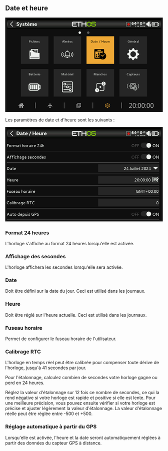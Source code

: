 ## Date et heure

![Icône Date et heure](../assets/system-icon-date.png)

Les paramètres de date et d'heure sont les suivants :

![Date et heure](../assets/system-date.png)

### Format 24 heures

L'horloge s'affiche au format 24 heures lorsqu'elle est activée.

### Affichage des secondes

L'horloge affichera les secondes lorsqu'elle sera activée.

### Date

Doit être défini sur la date du jour. Ceci est utilisé dans les journaux.

### Heure

Doit être réglé sur l'heure actuelle. Ceci est utilisé dans les journaux.

### Fuseau horaire

Permet de configurer le fuseau horaire de l'utilisateur.

### Calibrage RTC

L'horloge en temps réel peut être calibrée pour compenser toute dérive de l'horloge, jusqu'à 41 secondes par jour.

Pour l'étalonnage, calculez combien de secondes votre horloge gagne ou perd en 24 heures.

Réglez la valeur d'étalonnage sur 12 fois ce nombre de secondes, ce qui la rend négative si votre horloge est rapide et positive si elle est lente. Pour une meilleure précision, vous pouvez ensuite vérifier si votre horloge est précise et ajuster légèrement la valeur d'étalonnage. La valeur d'étalonnage réelle peut être réglée entre -500 et +500.

### Réglage automatique à partir du GPS

Lorsqu'elle est activée, l'heure et la date seront automatiquement réglées à partir des données du capteur GPS à distance.
